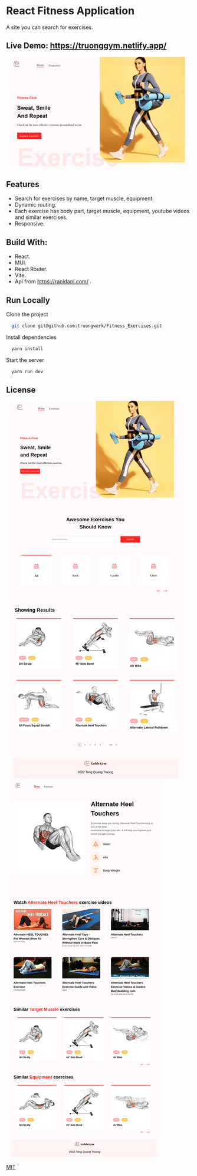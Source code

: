 # React Fitness Application

A site you can search for exercises.

## Live Demo: https://truonggym.netlify.app/

![App Screenshot](./screenshots/1.png)

## Features

- Search for exercises by name, target muscle, equipment.
- Dynamic routing.
- Each exercise has body part, target muscle, equipment, youtube videos and similar exercises.
- Responsive.

## Build With:

- React.
- MUI.
- React Router.
- Vite.
- Api from https://rapidapi.com/ .

## Run Locally

Clone the project

```bash
  git clone git@github.com:truongwerk/Fitness_Exercises.git
```

Install dependencies

```bash
  yarn install
```

Start the server

```bash
  yarn run dev
```

## License

![App Screenshot](./screenshots/2.png)
![App Screenshot](./screenshots/3.png)

[MIT](https://choosealicense.com/licenses/mit/)
